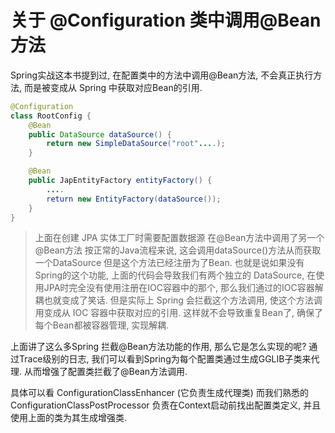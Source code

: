 # 关于 @Configuration 类中调用@Bean方法

Spring实战这本书提到过, 在配置类中的方法中调用@Bean方法, 不会真正执行方法,
而是被变成从 Spring 中获取对应Bean的引用.

```java
@Configuration
class RootConfig {
    @Bean
    public DataSource dataSource() {
        return new SimpleDataSource("root"....);
    }

    @Bean
    public JapEntityFactory entityFactory() {
        ....
        return new EntityFactory(dataSource());
    }
}
```

> 上面在创建 JPA 实体工厂时需要配置数据源
> 在@Bean方法中调用了另一个@Bean方法
> 按正常的Java流程来说, 这会调用dataSource()方法从而获取一个DataSource
> 但是这个方法已经注册为了Bean.
> 也就是说如果没有Spring的这个功能, 上面的代码会导致我们有两个独立的 DataSource,
> 在使用JPA时完全没有使用注册在IOC容器中的那个, 那么我们通过的IOC容器解耦也就变成了笑话.
> 但是实际上 Spring 会拦截这个方法调用, 使这个方法调用变成从 IOC 容器中获取对应的引用.
> 这样就不会导致重复Bean了, 确保了每个Bean都被容器管理, 实现解耦.

上面讲了这么多Spring 拦截@Bean方法功能的作用, 那么它是怎么实现的呢?
通过Trace级别的日志, 我们可以看到Spring为每个配置类通过生成GGLIB子类来代理.
从而增强了配置类拦截了@Bean方法调用.

具体可以看 ConfigurationClassEnhancer (它负责生成代理类)
而我们熟悉的 ConfigurationClassPostProcessor 负责在Context启动前找出配置类定义,
并且使用上面的类为其生成增强类.
